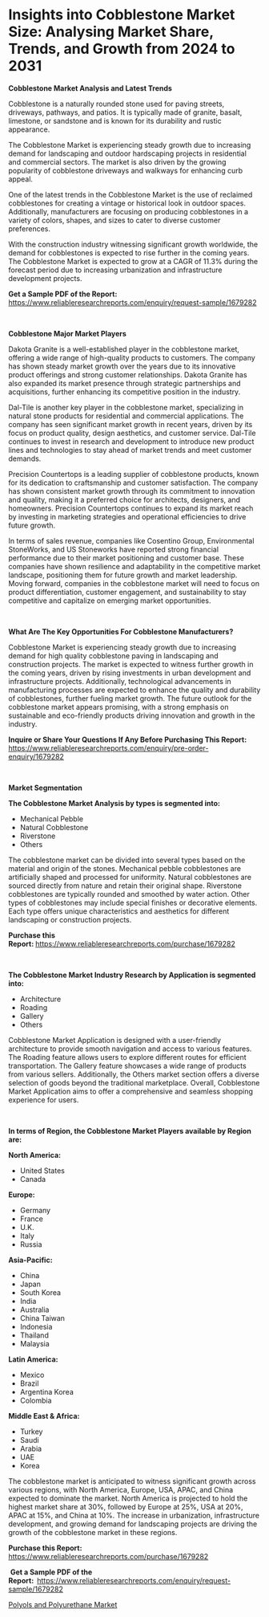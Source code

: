 <p><h1>Insights into Cobblestone Market Size: Analysing Market Share, Trends, and Growth from 2024 to 2031</h1></p><p><strong>Cobblestone Market Analysis and Latest Trends</strong></p>
<p><p>Cobblestone is a naturally rounded stone used for paving streets, driveways, pathways, and patios. It is typically made of granite, basalt, limestone, or sandstone and is known for its durability and rustic appearance.</p><p>The Cobblestone Market is experiencing steady growth due to increasing demand for landscaping and outdoor hardscaping projects in residential and commercial sectors. The market is also driven by the growing popularity of cobblestone driveways and walkways for enhancing curb appeal.</p><p>One of the latest trends in the Cobblestone Market is the use of reclaimed cobblestones for creating a vintage or historical look in outdoor spaces. Additionally, manufacturers are focusing on producing cobblestones in a variety of colors, shapes, and sizes to cater to diverse customer preferences.</p><p>With the construction industry witnessing significant growth worldwide, the demand for cobblestones is expected to rise further in the coming years. The Cobblestone Market is expected to grow at a CAGR of 11.3% during the forecast period due to increasing urbanization and infrastructure development projects.</p></p>
<p><strong>Get a Sample PDF of the Report:&nbsp;</strong> <a href="https://www.reliableresearchreports.com/enquiry/request-sample/1679282">https://www.reliableresearchreports.com/enquiry/request-sample/1679282</a></p>
<p>&nbsp;</p>
<p><strong>Cobblestone Major Market Players</strong></p>
<p><p>Dakota Granite is a well-established player in the cobblestone market, offering a wide range of high-quality products to customers. The company has shown steady market growth over the years due to its innovative product offerings and strong customer relationships. Dakota Granite has also expanded its market presence through strategic partnerships and acquisitions, further enhancing its competitive position in the industry.</p><p>Dal-Tile is another key player in the cobblestone market, specializing in natural stone products for residential and commercial applications. The company has seen significant market growth in recent years, driven by its focus on product quality, design aesthetics, and customer service. Dal-Tile continues to invest in research and development to introduce new product lines and technologies to stay ahead of market trends and meet customer demands.</p><p>Precision Countertops is a leading supplier of cobblestone products, known for its dedication to craftsmanship and customer satisfaction. The company has shown consistent market growth through its commitment to innovation and quality, making it a preferred choice for architects, designers, and homeowners. Precision Countertops continues to expand its market reach by investing in marketing strategies and operational efficiencies to drive future growth.</p><p>In terms of sales revenue, companies like Cosentino Group, Environmental StoneWorks, and US Stoneworks have reported strong financial performance due to their market positioning and customer base. These companies have shown resilience and adaptability in the competitive market landscape, positioning them for future growth and market leadership. Moving forward, companies in the cobblestone market will need to focus on product differentiation, customer engagement, and sustainability to stay competitive and capitalize on emerging market opportunities.</p></p>
<p>&nbsp;</p>
<p><strong>What Are The Key Opportunities For Cobblestone Manufacturers?</strong></p>
<p><p>Cobblestone Market is experiencing steady growth due to increasing demand for high quality cobblestone paving in landscaping and construction projects. The market is expected to witness further growth in the coming years, driven by rising investments in urban development and infrastructure projects. Additionally, technological advancements in manufacturing processes are expected to enhance the quality and durability of cobblestones, further fueling market growth. The future outlook for the cobblestone market appears promising, with a strong emphasis on sustainable and eco-friendly products driving innovation and growth in the industry.</p></p>
<p><strong>Inquire or Share Your Questions If Any Before Purchasing This Report:</strong> <a href="https://www.reliableresearchreports.com/enquiry/pre-order-enquiry/1679282">https://www.reliableresearchreports.com/enquiry/pre-order-enquiry/1679282</a></p>
<p>&nbsp;</p>
<p><strong>Market Segmentation</strong></p>
<p><strong>The Cobblestone Market Analysis by types is segmented into:</strong></p>
<p><ul><li>Mechanical Pebble</li><li>Natural Cobblestone</li><li>Riverstone</li><li>Others</li></ul></p>
<p><p>The cobblestone market can be divided into several types based on the material and origin of the stones. Mechanical pebble cobblestones are artificially shaped and processed for uniformity. Natural cobblestones are sourced directly from nature and retain their original shape. Riverstone cobblestones are typically rounded and smoothed by water action. Other types of cobblestones may include special finishes or decorative elements. Each type offers unique characteristics and aesthetics for different landscaping or construction projects.</p></p>
<p><strong>Purchase this Report:&nbsp;</strong><a href="https://www.reliableresearchreports.com/purchase/1679282">https://www.reliableresearchreports.com/purchase/1679282</a></p>
<p>&nbsp;</p>
<p><strong>The Cobblestone Market Industry Research by Application is segmented into:</strong></p>
<p><ul><li>Architecture</li><li>Roading</li><li>Gallery</li><li>Others</li></ul></p>
<p><p>Cobblestone Market Application is designed with a user-friendly architecture to provide smooth navigation and access to various features. The Roading feature allows users to explore different routes for efficient transportation. The Gallery feature showcases a wide range of products from various sellers. Additionally, the Others market section offers a diverse selection of goods beyond the traditional marketplace. Overall, Cobblestone Market Application aims to offer a comprehensive and seamless shopping experience for users.</p></p>
<p>&nbsp;</p>
<p><strong>In terms of Region, the Cobblestone Market Players available by Region are:</strong></p>
<p>
    <p> <strong> North America: </strong>
        <ul>
            <li>United States</li>
            <li>Canada</li>
        </ul>
        </p> 
    <p> <strong> Europe: </strong>
        <ul>
            <li>Germany</li>
            <li>France</li>
            <li>U.K.</li>
            <li>Italy</li>
            <li>Russia</li>
        </ul>
        </p> 
    <p> <strong> Asia-Pacific: </strong>
        <ul>
            <li>China</li>
            <li>Japan</li>
            <li>South Korea</li>
            <li>India</li>
            <li>Australia</li>
            <li>China Taiwan</li>
            <li>Indonesia</li>
            <li>Thailand</li>
            <li>Malaysia</li>
        </ul>
        </p> 
    <p> <strong> Latin America: </strong>
        <ul>
            <li>Mexico</li>
            <li>Brazil</li>
            <li>Argentina Korea</li>
            <li>Colombia</li>
        </ul>
        </p> 
    <p> <strong> Middle East & Africa: </strong>
        <ul>
            <li>Turkey</li>
            <li>Saudi</li>
            <li>Arabia</li>
            <li>UAE</li>
            <li>Korea</li>
        </ul>
    </p>
    </p>
<p><p>The cobblestone market is anticipated to witness significant growth across various regions, with North America, Europe, USA, APAC, and China expected to dominate the market. North America is projected to hold the highest market share at 30%, followed by Europe at 25%, USA at 20%, APAC at 15%, and China at 10%. The increase in urbanization, infrastructure development, and growing demand for landscaping projects are driving the growth of the cobblestone market in these regions.</p></p>
<p><strong>Purchase this Report: </strong><a href="https://www.reliableresearchreports.com/purchase/1679282">https://www.reliableresearchreports.com/purchase/1679282</a></p>
<p>&nbsp;<strong>Get a Sample PDF of the Report:&nbsp;&nbsp;</strong><a href="https://www.reliableresearchreports.com/enquiry/request-sample/1679282">https://www.reliableresearchreports.com/enquiry/request-sample/1679282</a></p>
<p><strong></strong></p>
<p><p><a href="https://github.com/JameTravis/Market-Research-Report-List-4/blob/main/polyols-and-polyurethane-market.md">Polyols and Polyurethane Market</a></p></p>